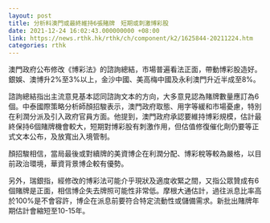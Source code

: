 ```yaml
---
layout: post
title: 分析料澳門或最終維持6張賭牌　短期或刺激博彩股
date: 2021-12-24 16:02:43.000000000 +08:00
link: https://news.rthk.hk/rthk/ch/component/k2/1625844-20211224.htm
categories: rthk
---
```


澳門政府公布修改《博彩法》的諮詢總結，市場普遍看法正面，帶動博彩股造好。銀娛、澳博升2%至3%以上，金沙中國、美高梅中國及永利澳門升近半成至8%。

諮詢總結指出主流意見基本認同諮詢文本的方向，大多意見認為賭牌數量應訂為6個。中泰國際策略分析師顏招駿表示，澳門政府取態、用字等緩和市場憂慮，特別在利潤分派及引入政府官員方面。他提到，澳門政府承認要維持博彩規模，估計最終保持6個賭牌機會較大，短期對博彩股有刺激作用，但估值修復催化劑仍要等正式文本公布，及放寬出入境管制。

顏招駿相信，當局最後或對續牌的美資博企在利潤分配、博彩稅等較為嚴格，以目前政治環境，華資背景博企較有優勢。

另外，瑞銀指，經修改的博彩法可能介乎現狀及適度收緊之間，又指公眾贊成有6個賭牌是正面，相信博企失去牌照可能性非常低。摩根大通估計，過往派息比率高於100%是不會容許，博企在派息前要符合特定流動性或儲備需求。新批出賭牌年期估計會縮短至10-15年。
